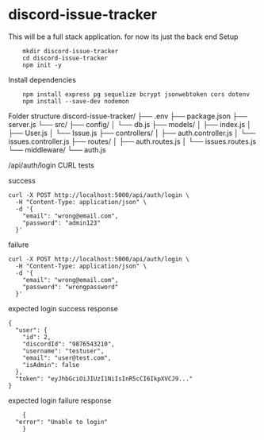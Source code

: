 # discord-issue-tracker
This will be a full stack application. for now its just the back end
Setup
```
    mkdir discord-issue-tracker
    cd discord-issue-tracker
    npm init -y

```
Install dependencies 
```
    npm install express pg sequelize bcrypt jsonwebtoken cors dotenv
    npm install --save-dev nodemon

```

Folder structure
discord-issue-tracker/
├── .env
├── package.json
├── server.js
└── src/
    ├── config/
    │   └── db.js
    ├── models/
    │   ├── index.js
    │   ├── User.js
    │   └── Issue.js
    ├── controllers/
    │   ├── auth.controller.js
    │   └── issues.controller.js
    ├── routes/
    │   ├── auth.routes.js
    │   └── issues.routes.js
    └── middleware/
        └── auth.js
        
/api/auth/login CURL tests

success
```
curl -X POST http://localhost:5000/api/auth/login \
  -H "Content-Type: application/json" \
  -d '{
    "email": "wrong@email.com",
    "password": "admin123"
  }'
```

failure
```
curl -X POST http://localhost:5000/api/auth/login \
  -H "Content-Type: application/json" \
  -d '{
    "email": "wrong@email.com",
    "password": "wrongpassword"
  }'
```

expected login success response
```
{
  "user": {
    "id": 2,
    "discordId": "9876543210",
    "username": "testuser",
    "email": "user@test.com",
    "isAdmin": false
  },
  "token": "eyJhbGciOiJIUzI1NiIsInR5cCI6IkpXVCJ9..."
}
```

expected login failure response
```
    {
  "error": "Unable to login"
    }
```
